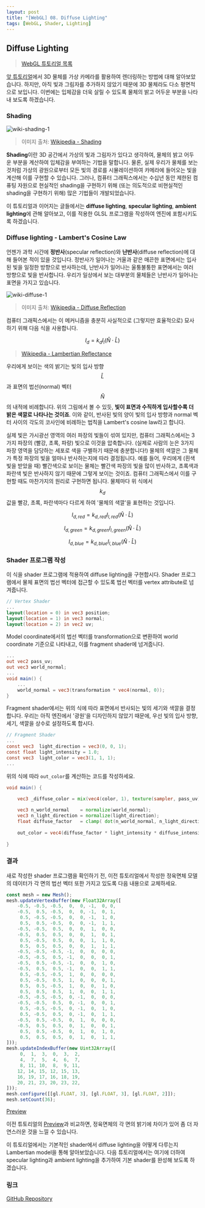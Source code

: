 ```yaml
---
layout: post
title: "[WebGL] 08. Diffuse Lighting"
tags: [WebGL, Shader, Lighting]
---
```

## Diffuse Lighting

> [WebGL 튜토리얼 목록]({{site.url}}/1_webgl-tutorials)

[앞 튜토리얼]({{site.url}}/2019/05/07/webgl-view-projection)에서 3D 물체를 가상 카메라를 활용하여 렌더링하는 방법에 대해 알아보았습니다. 하지만, 아직 빛과 그림자를 추가하지 않았기 때문에 3D 물체라도 다소 평면적으로 보입니다. 이번에는 입체감을 더욱 살릴 수 있도록 물체의 밝고 어두운 부분을 나타내 보도록 하겠습니다.

<!--more-->

### Shading

![wiki-shading-1](https://upload.wikimedia.org/wikipedia/commons/8/84/Phong-shading-sample.jpg)

> 이미지 출처: [Wikipedia - Shading](https://en.wikipedia.org/wiki/Shading)

**Shading**이란 3D 공간에서 가상의 빛과 그림자가 있다고 생각하여, 물체의 밝고 어두운 부분을 계산하여 입체감을 부여하는 기법을 말합니다. 물론, 실제 우리가 물체를 보는 것처럼 가상의 광원으로부터 모든 빛의 경로를 시뮬레이션하여 카메라에 들어오는 빛을 계산해 이를 구현할 수 있습니다. 그러나, 컴퓨터 그래픽스에서는 수십년 동안 제한된 컴퓨팅 자원으로 현실적인 shading을 구현하기 위해 (또는 의도적으로 비현실적인 shading을 구현하기 위해) 많은 기법들이 개발되었습니다.

이 튜토리얼과 이어지는 글들에서는 **diffuse lighting**, **specular lighting**, **ambient lighting**에 관해 알아보고, 이를 적용한 GLSL 프로그램을 작성하여 엔진에 포함시키도록 하겠습니다.

### Diffuse lighting - Lambert's Cosine Law

언젠가 과학 시간에 **정반사**(specular reflection)와 **난반사**(diffuse reflection)에 대해 들어본 적이 있을 것입니다. 정반사가 일어나는 거울과 같은 매끈한 표면에서는 입사된 빛을 일정한 방향으로 반사하는데, 난반사가 일어나는 울퉁불퉁한 표면에서는 여러 방향으로 빛을 반사합니다. 우리가 일상에서 보는 대부분의 물체들은 난반사가 일어나는 표면을 가지고 있습니다.

![wiki-diffuse-1](https://upload.wikimedia.org/wikipedia/commons/b/bd/Lambert2.gif)
> 이미지 출처: [Wikipedia - Diffuse Reflection](https://en.wikipedia.org/wiki/Diffuse_reflection)

컴퓨터 그래픽스에서는 이 메커니즘을 충분히 사실적으로 (그렇지만 효율적으로) 묘사하기 위해 다음 식을 사용합니다.

$$I_{d} = k_{d} I_l (\hat{N} \cdot \hat{L} )$$

> [Wikipedia - Lambertian Reflectance](https://en.wikipedia.org/wiki/Lambertian_reflectance)

우리에게 보이는 색의 밝기는 빛의 입사 방향 $$\hat{L}$$과 표면의 법선(normal) 벡터 $$\hat{N}$$의 내적에 비례합니다. 위의 그림에서 볼 수 있듯, **빛이 표면과 수직하게 입사할수록 더 밝은 색깔로 나타나는 것이죠**. 이와 같이, 반사된 빛의 양이 빛의 입사 방향과 normal 벡터 사이의 각도의 코사인에 비례하는 법칙을 Lambert's cosine law라고 합니다.

실제 빛은 가시광선 영역의 여러 파장의 빛들이 섞여 있지만, 컴퓨터 그래픽스에서는 3가지 파장의 (빨강, 초록, 파랑) 빛으로 이것을 압축합니다. (실제로 사람의 눈은 3가지 파장 영역을 담당하는 세포로 색을 구별하기 때문에 충분합니다!) 물체의 색깔은 그 물체가 특정 파장의 빛을 얼마나 반사하는지에 따라 결정됩니다. 예를 들어, 우리에게 (흰색 빛을 받았을 때) 빨간색으로 보이는 물체는 빨간색 파장의 빛을 많이 반사하고, 초록색과 파란색 빛은 반사하지 않기 때문에 그렇게 보이는 것이죠. 컴퓨터 그래픽스에서 이를 구현할 때도 마찬가지의 원리로 구현하면 됩니다. 물체마다 위 식에서 $$k_d$$ 값을 빨강, 초록, 파란색마다 다르게 하여 '물체의 색깔'을 표현하는 것입니다.

$$I_{d, red} = k_{d, red} I_{l, red} (\hat{N} \cdot \hat{L} )$$

$$I_{d, green} = k_{d, green} I_{l, green} (\hat{N} \cdot \hat{L} )$$

$$I_{d, blue} = k_{d, blue} I_{l, blue} (\hat{N} \cdot \hat{L} )$$

### Shader 프로그램 작성

이 식을 shader 프로그램에 적용하여 diffuse lighting을 구현합시다. Shader 프로그램에서 물체 표면의 법선 벡터에 접근할 수 있도록 법선 벡터를 vertex attribute로 넘겨줍니다.

```GLSL
// Vertex Shader
...
layout(location = 0) in vec3 position;
layout(location = 1) in vec3 normal;
layout(location = 2) in vec2 uv;
```
Model coordinate에서의 법선 벡터를 transformation으로 변환하여 world coordinate 기준으로 나타내고, 이를 fragment shader에 넘겨줍니다.
```GLSL
...
out vec2 pass_uv;
out vec3 world_normal;
...
void main() {
    ...
    world_normal = vec3(transformation * vec4(normal, 0));
}
```

Fragment shader에서는 위의 식에 따라 표면에서 반사되는 빛의 세기와 색깔을 결정합니다. 우리는 아직 엔진에서 '광원'을 디자인하지 않았기 때문에, 우선 빛의 입사 방향, 세기, 색깔을 상수로 설정하도록 합시다.

```GLSL
// Fragment Shader
...
const vec3  light_direction = vec3(0, 0, 1);
const float light_intensity = 1.0;
const vec3  light_color = vec3(1, 1, 1);
...
```

위의 식에 따라 `out_color`를 계산하는 코드를 작성하세요.

```GLSL
void main() {

    vec3 _diffuse_color = mix(vec4(color, 1), texture(sampler, pass_uv), use_texture).xyz;
    
    vec3 n_world_normal    = normalize(world_normal);
    vec3 n_light_direction = normalize(light_direction);
    float diffuse_factor   = clamp( dot(n_world_normal, n_light_direction), 0.0, 1.0 );
    
    out_color = vec4(diffuse_factor * light_intensity * diffuse_intensity * (_diffuse_color * light_color), 1.0);
    
}
```

### 결과

새로 작성한 shader 프로그램을 확인하기 전, 이전 튜토리얼에서 작성한 정육면체 모델의 데이터가 각 면의 법선 벡터 또한 가지고 있도록 다음 내용으로 교체하세요.

```typescript
const mesh = new Mesh();
mesh.updateVertexBuffer(new Float32Array([
    -0.5, -0.5, -0.5,  0,  0, -1,  0, 0,
    -0.5,  0.5, -0.5,  0,  0, -1,  0, 1,
     0.5, -0.5, -0.5,  0,  0, -1,  1, 0,
     0.5,  0.5, -0.5,  0,  0, -1,  1, 1,
    -0.5, -0.5,  0.5,  0,  0,  1,  0, 0,
    -0.5,  0.5,  0.5,  0,  0,  1,  0, 1,
     0.5, -0.5,  0.5,  0,  0,  1,  1, 0,
     0.5,  0.5,  0.5,  0,  0,  1,  1, 1,
    -0.5, -0.5, -0.5, -1,  0,  0,  0, 0,
    -0.5, -0.5,  0.5, -1,  0,  0,  0, 1,
    -0.5,  0.5, -0.5, -1,  0,  0,  1, 0,
    -0.5,  0.5,  0.5, -1,  0,  0,  1, 1,
     0.5, -0.5, -0.5,  1,  0,  0,  0, 0,
     0.5, -0.5,  0.5,  1,  0,  0,  0, 1,
     0.5,  0.5, -0.5,  1,  0,  0,  1, 0,
     0.5,  0.5,  0.5,  1,  0,  0,  1, 1,
    -0.5, -0.5, -0.5,  0, -1,  0,  0, 0,
    -0.5, -0.5,  0.5,  0, -1,  0,  0, 1,
     0.5, -0.5, -0.5,  0, -1,  0,  1, 0,
     0.5, -0.5,  0.5,  0, -1,  0,  1, 1,
    -0.5,  0.5, -0.5,  0,  1,  0,  0, 0,
    -0.5,  0.5,  0.5,  0,  1,  0,  0, 1,
     0.5,  0.5, -0.5,  0,  1,  0,  1, 0,
     0.5,  0.5,  0.5,  0,  1,  0,  1, 1,
]));
mesh.updateIndexBuffer(new Uint32Array([
     0,  1,  3,  0,  3,  2,
     4,  7,  5,  4,  6,  7,
     8, 11, 10,  8,  9, 11,
    12, 14, 15, 12, 15, 13,
    16, 19, 17, 16, 18, 19,
    20, 21, 23, 20, 23, 22,
]));
mesh.configure([[gl.FLOAT, 3], [gl.FLOAT, 3], [gl.FLOAT, 2]]);
mesh.setCount(36);
```

[Preview]({{site.url}}/pages/webgl-tutorials/08-diffuse-lighting)

이전 튜토리얼의 [Preview]({{site.url}}/pages/webgl-tutorials/07-view-projection)과 비교하면, 정육면체의 각 면의 밝기에 차이가 있어 좀 더 자연스러운 것을 느낄 수 있습니다.

이 튜토리얼에서는 기본적인 shader에서 diffuse lighting을 어떻게 다루는지 Lambertian model을 통해 알아보았습니다. 다음 튜토리얼에서는 여기에 더하여 specular lighting과 ambient lighting을 추가하여 기본 shader를 완성해 보도록 하겠습니다.

### 링크

[GitHub Repository](https://github.com/inhibitor1217/webgl-tutorials/tree/master/tutorials/08-diffuse-lighting)